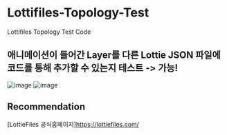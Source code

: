 # Lottifiles-Topology-Test
Lottifiles Topology Test Code

## 애니메이션이 들어간 Layer를 다른 Lottie JSON 파일에 코드를 통해 추가할 수 있는지 테스트 -> 가능!
![image](https://github.com/dltmddus1998/Lottifiles-Topology-Test/assets/73332608/8993b78c-3c48-49aa-a5d9-256cf546a7b2)
![image](https://github.com/dltmddus1998/Lottifiles-Topology-Test/assets/73332608/9f567eed-cf5a-402c-ac22-e78e4bcecd58)

## Recommendation
[LottieFiles 공식홈페이지]https://lottiefiles.com/
